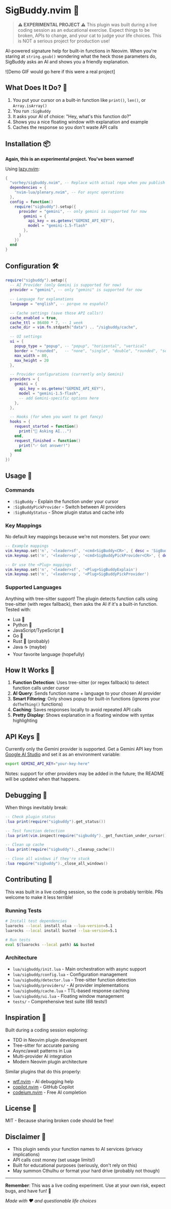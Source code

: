 # SigBuddy.nvim 🤖

> **⚠️ EXPERIMENTAL PROJECT ⚠️**
> This plugin was built during a live coding session as an educational exercise. Expect things to be broken, APIs to change, and your cat to judge your life choices. This is NOT a serious project for production use!

AI-powered signature help for built-in functions in Neovim. When you're staring at `string.gsub()` wondering what the heck those parameters do, SigBuddy asks an AI and shows you a friendly explanation.

![Demo GIF would go here if this were a real project]

## What Does It Do? 🤔

1. You put your cursor on a built-in function like `print()`, `len()`, or `Array.isArray()`
2. You run `:SigBuddy`
3. It asks your AI of choice: "Hey, what's this function do?"
4. Shows you a nice floating window with explanation and example
5. Caches the response so you don't waste API calls

## Installation 📦

**Again, this is an experimental project. You've been warned!**

Using [lazy.nvim](https://github.com/folke/lazy.nvim):

```lua
{
  "vorhey/sigbuddy.nvim", -- Replace with actual repo when you publish this
  dependencies = {
    "nvim-lua/plenary.nvim", -- For async operations
  },
  config = function()
    require("sigbuddy").setup({
      provider = "gemini", -- only gemini is supported for now
        gemini = {
          api_key = os.getenv("GEMINI_API_KEY"),
          model = "gemini-1.5-flash"
        },
      }
    })
  end
}
```

## Configuration 🛠️

```lua
require("sigbuddy").setup({
  -- AI Provider (only Gemini is supported for now)
  provider = "gemini", -- only "gemini" is supported for now

  -- Language for explanations
  language = "english", -- porque no español?

  -- Cache settings (save those API calls!)
  cache_enabled = true,
  cache_ttl = 86400 * 7, -- 1 week
  cache_dir = vim.fn.stdpath("data") .. "/sigbuddy/cache",

  -- UI settings
  ui = {
    popup_type = "popup", -- "popup", "horizontal", "vertical"
    border = "rounded",   -- "none", "single", "double", "rounded", "solid", "shadow"
    max_width = 80,
    max_height = 20
  },

  -- Provider configurations (currently only Gemini)
  providers = {
    gemini = {
      api_key = os.getenv("GEMINI_API_KEY"),
      model = "gemini-1.5-flash",
      -- add Gemini-specific options here
    },
  },

  -- Hooks (for when you want to get fancy)
  hooks = {
    request_started = function()
      print("🤖 Asking AI...")
    end,
    request_finished = function()
      print("✅ Got answer!")
    end
  }
})
```

## Usage 🚀

### Commands

- `:SigBuddy` - Explain the function under your cursor
- `:SigBuddyPickProvider` - Switch between AI providers
- `:SigBuddyStatus` - Show plugin status and cache info

### Key Mappings

No default key mappings because we're not monsters. Set your own:

```lua
-- Example mappings
vim.keymap.set('n', '<leader>sf', '<cmd>SigBuddy<CR>', { desc = 'SigBuddy: Explain function' })
vim.keymap.set('n', '<leader>sp', '<cmd>SigBuddyPickProvider<CR>', { desc = 'SigBuddy: Pick provider' })

-- Or use the <Plug> mappings
vim.keymap.set('n', '<leader>sf', '<Plug>SigBuddyExplain')
vim.keymap.set('n', '<leader>sp', '<Plug>SigBuddyPickProvider')
```

### Supported Languages

Anything with tree-sitter support! The plugin detects function calls using tree-sitter (with regex fallback), then asks the AI if it's a built-in function. Tested with:

- Lua 🌙
- Python 🐍
- JavaScript/TypeScript 📜
- Go 🐹
- Rust 🦀 (probably)
- Java ☕ (maybe)
- Your favorite language (hopefully)

## How It Works 🔧

1. **Function Detection**: Uses tree-sitter (or regex fallback) to detect function calls under cursor
2. **AI Query**: Sends function name + language to your chosen AI provider
3. **Smart Filtering**: Only shows popup for built-in functions (ignores your `doTheThing()` functions)
4. **Caching**: Saves responses locally to avoid repeated API calls
5. **Pretty Display**: Shows explanation in a floating window with syntax highlighting

## API Keys 🔐

Currently only the Gemini provider is supported. Get a Gemini API key from [Google AI Studio](https://aistudio.google.com/) and set it as an environment variable:

```bash
export GEMINI_API_KEY="your-key-here"
```

Notes: support for other providers may be added in the future; the README will be updated when that happens.

## Debugging 🐛

When things inevitably break:

```lua
-- Check plugin status
:lua print(require("sigbuddy").get_status())

-- Test function detection
:lua print(vim.inspect(require("sigbuddy")._get_function_under_cursor()))

-- Clean up cache
:lua print(require("sigbuddy")._cleanup_cache())

-- Close all windows if they're stuck
:lua require("sigbuddy")._close_all_windows()
```

## Contributing 🤝

This was built in a live coding session, so the code is probably terrible. PRs welcome to make it less terrible!

### Running Tests

```bash
# Install test dependencies
luarocks --local install nlua --lua-version=5.1
luarocks --local install busted --lua-version=5.1

# Run tests
eval $(luarocks --local path) && busted
```

### Architecture

- `lua/sigbuddy/init.lua` - Main orchestration with async support
- `lua/sigbuddy/config.lua` - Configuration management
- `lua/sigbuddy/detector.lua` - Tree-sitter function detection
- `lua/sigbuddy/providers/` - AI provider implementations
- `lua/sigbuddy/cache.lua` - TTL-based response caching
- `lua/sigbuddy/ui.lua` - Floating window management
- `tests/` - Comprehensive test suite (68 tests!)

## Inspiration 🎯

Built during a coding session exploring:
- TDD in Neovim plugin development
- Tree-sitter for accurate parsing
- Async/await patterns in Lua
- Multi-provider AI integration
- Modern Neovim plugin architecture

Similar plugins that do this properly:
- [wtf.nvim](https://github.com/piersolenski/wtf.nvim) - AI debugging help
- [copilot.nvim](https://github.com/github/copilot.vim) - GitHub Copilot
- [codeium.nvim](https://github.com/Exafunction/codeium.nvim) - Free AI completion

## License 📄

MIT - Because sharing broken code should be free!

## Disclaimer 🙈

- This plugin sends your function names to AI services (privacy implications)
- API calls cost money (set usage limits!)
- Built for educational purposes (seriously, don't rely on this)
- May summon Cthulhu or format your hard drive (probably not though)

---

**Remember**: This was a live coding experiment. Use at your own risk, expect bugs, and have fun! 🚀

*Made with ❤️ and questionable life choices*

